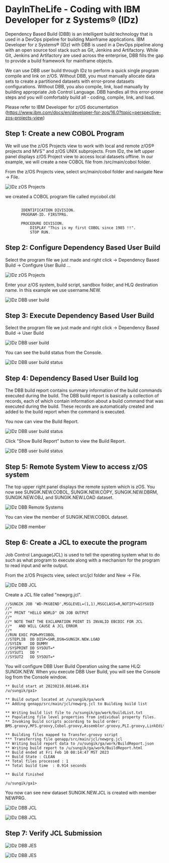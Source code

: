 # DayInTheLife - Coding with IBM Developer for z Systems® (IDz)

Dependency Based Build (DBB) is an intelligent build technology that is used in a DevOps pipeline for building Mainframe applications. IBM Developer for z Systems® (IDz) with DBB is used in a DevOps pipeline along with an open source tool stack such as Git, Jenkins and Artifactory. While Git, Jenkins and Artifactory are used across the enterprise, DBB fills the gap to provide a build framework for mainframe objects.

We can use DBB user build through IDz to perform a quick single program compile and link on z/OS. Without DBB, you must manually allocate data sets to create a partitioned datasets with error-prone datasets configurations. Without DBB, you also compile, link, load manually by building appropriate Job Control Language.
DBB handles all this error-prone steps and you will comfortably build all - coding, compile, link, and load.

Please refer to IBM Developer for z/OS documentation (https://www.ibm.com/docs/en/developer-for-zos/16.0?topic=perspective-zos-projects-view)

## Step 1: Create a new COBOL Program 

We will use the  z/OS Projects view to work with local and remote z/OS® projects and MVS™ and z/OS UNIX subprojects.
From IDz, the left upper panel displays z/OS Project view to access local datasets offline. In our example, we will create a new COBOL file from /src/main/cobol folder.

From the z/OS Projects view, select src/main/cobol folder and navigate New -> File.

![IDz zOS Projects ](images/day-in-the-life/IDZ1-zOS-project-views.png)

we created a COBOL program file called mycobol.cbl

```
   
       IDENTIFICATION DIVISION.
       PROGRAM-ID. FIRSTPRG.

       PROCEDURE DIVISION.
           DISPLAY "This is my first COBOL since 1985 !!".
           STOP RUN.

```
## Step 2: Configure Dependency Based User Build 

Select the program file we just made and right click -> Dependency Based Build -> Configure User Build ...

![IDz zOS Projects ](images/day-in-the-life/IDZ2-DBB-user-build1.png)

Enter your z/OS system, build script, sandbox folder, and HLQ destination name.
In this example we use username.NEW.


![IDz DBB user build ](images/day-in-the-life/IDZ2-DBB-user-build2.png)

## Step 3: Execute Dependency Based User Build 

Select the program file we just made and right click -> Dependency Based Build -> User Build


![IDz DBB user build ](images/day-in-the-life/IDZ3-DBB-execute.png)

You can see the build status from the Console.

![IDz DBB user build status](images/day-in-the-life/IDZ3-DBB-status.png)

## Step 4: Dependency Based User Build log

The DBB build report contains summary information of the build commands executed during the build. The DBB build report is basically a collection of records, each of which contain information about a build command that was executed during the build. These records are automatically created and added to the build report when the command is executed.


You now can view the Build Report.


![IDz DBB user build status](images/day-in-the-life/IDZ4-DBB-log1.png)

Click "Show Build Report" button to view the Build Report.

![IDz DBB user build status](images/day-in-the-life/IDZ4-DBB-log2.png)

## Step 5: Remote System View to access z/OS system


The top upper right panel displays the remote system which is zOS.
You now see SUNGIK.NEW.COBOL, SUNGIK.NEW.COPY, SUNGIK.NEW.DBRM, SUNGIK.NEW.OBJ, and SUNGIK.NEW.LOAD dataset.


![IDz DBB Remote Systems](images/day-in-the-life/IDZ5-remote1.png)

You can view the member of SUNGIK.NEW.COBOL dataset.

![IDz DBB member](images/day-in-the-life/IDZ5-member.png)

## Step 6: Create a JCL to execute the program

Job Control Language(JCL) is used to tell the operating system what to do such as what program to execute along with a mechanism for the program to read input and write output.

From the z/OS Projects view, select src/jcl folder and New -> File.

![IDz DBB JCL ](images/day-in-the-life/IDZ6-JCL-create.png)

Create a JCL file called "newprg.jcl".

```
//SUNGIK JOB 'WD-PKGBIND',MSGLEVEL=(1,1),MSGCLASS=R,NOTIFY=&SYSUID
//*
//* PRINT "HELLO WORLD" ON JOB OUTPUT
//*
//* NOTE THAT THE EXCLAMATION POINT IS INVALID EBCDIC FOR JCL
//*   AND WILL CAUSE A JCL ERROR
//*
//RUN EXEC PGM=MYCOBOL
//STEPLIB  DD DISP=SHR,DSN=SUNGIK.NEW.LOAD
//SYSIN    DD DUMMY
//SYSPRINT DD SYSOUT=*
//SYSUT1   DD *
//SYSUT2   DD SYSOUT=*
```

You will configure DBB User Build Operation using the same HLQ: SUNGIK.NEW.
When you execute DBB User Build, you will see the Console log from the Console window.

```
** Build start at 20230210.081446.014
/u/sungik/ga1>

** Build output located at /u/sungik/ga/work
** Adding genapp/src/main/jcl/newprg.jcl to Building build list

** Writing build list file to /u/sungik/ga/work/buildList.txt
** Populating file level properties from individual property files.
** Invoking build scripts according to build order: BMS.groovy,MFS.groovy,Cobol.groovy,Assembler.groovy,PLI.groovy,LinkEdit.groovy,DBDgen.groovy,PSBgen.groovy,Transfer.groovy

** Building files mapped to Transfer.groovy script
*** Transferring file genapp/src/main/jcl/newprg.jcl
** Writing build report data to /u/sungik/ga/work/BuildReport.json
** Writing build report to /u/sungik/ga/work/BuildReport.html
** Build ended at Fri Feb 10 08:14:47 MST 2023
** Build State : CLEAN
** Total files processed : 1
** Total build time  : 0.914 seconds

** Build finished

/u/sungik/ga1>
```

You now can see new dataset SUNGIK.NEW.JCL is created with member NEWPRG.

![IDz DBB JCL ](images/day-in-the-life/IDZ6-JCL-submit1.png)

![IDz DBB JCL ](images/day-in-the-life/IDZ6-JCL-submit2.png)

## Step 7: Verify JCL Submission


![IDz DBB JES ](images/day-in-the-life/IDZ7-JES-verify1.png)

![IDz DBB JES ](images/day-in-the-life/IDZ7-JES-verify2.png)


